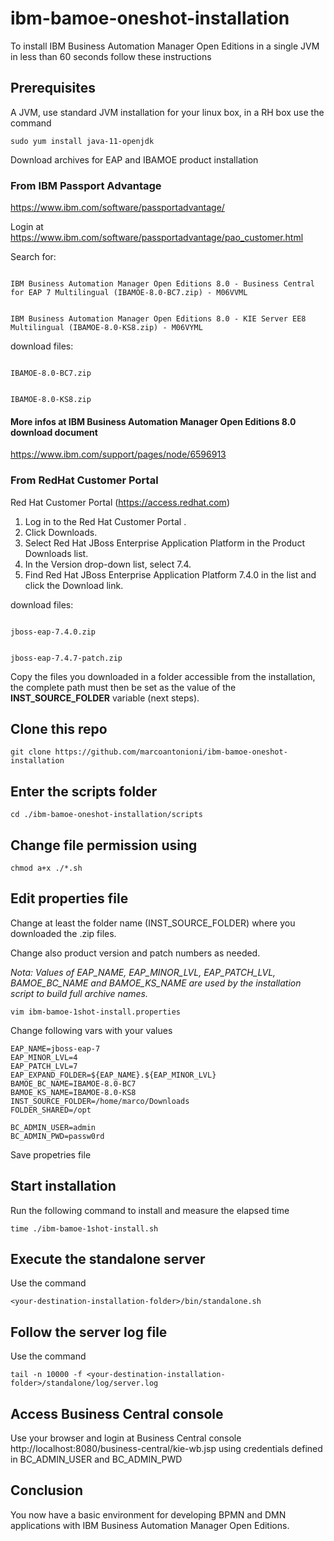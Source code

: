 # ibm-bamoe-oneshot-installation

To install IBM Business Automation Manager Open Editions in a single JVM in less than 60 seconds follow these instructions

## Prerequisites

A JVM, use standard JVM installation for your linux box, in a RH box use the command

```
sudo yum install java-11-openjdk
```

Download archives for EAP and IBAMOE product installation

### From IBM Passport Advantage

https://www.ibm.com/software/passportadvantage/

Login at https://www.ibm.com/software/passportadvantage/pao_customer.html

Search for:

<code>
IBM Business Automation Manager Open Editions 8.0 - Business Central for EAP 7 Multilingual (IBAMOE-8.0-BC7.zip) - M06VVML

IBM Business Automation Manager Open Editions 8.0 - KIE Server EE8 Multilingual (IBAMOE-8.0-KS8.zip) - M06VYML
</code>

download files:

<code>
IBAMOE-8.0-BC7.zip

IBAMOE-8.0-KS8.zip
</code>

#### More infos at IBM Business Automation Manager Open Editions 8.0 download document

https://www.ibm.com/support/pages/node/6596913

### From RedHat Customer Portal

Red Hat Customer Portal (https://access.redhat.com)

1. Log in to the Red Hat Customer Portal .
2. Click Downloads.
3. Select Red Hat JBoss Enterprise Application Platform in the Product Downloads list.
4. In the Version drop-down list, select 7.4.
5. Find Red Hat JBoss Enterprise Application Platform 7.4.0 in the list and click the Download
link.

download files:

<code>
jboss-eap-7.4.0.zip

jboss-eap-7.4.7-patch.zip
</code>


Copy the files you downloaded in a folder accessible from the installation, the complete path must then be set as the value of the <b>INST_SOURCE_FOLDER</b> variable (next steps).

## Clone this repo

```
git clone https://github.com/marcoantonioni/ibm-bamoe-oneshot-installation
```

## Enter the scripts folder

```
cd ./ibm-bamoe-oneshot-installation/scripts
```

## Change file permission using

```
chmod a+x ./*.sh
```
 
## Edit properties file 

Change at least the folder name (INST_SOURCE_FOLDER) where you downloaded the .zip files.

Change also product version and patch numbers as needed.

<i>Nota: Values of EAP_NAME, EAP_MINOR_LVL, EAP_PATCH_LVL, BAMOE_BC_NAME and BAMOE_KS_NAME are used by the installation script to build full archive names.</i>

```
vim ibm-bamoe-1shot-install.properties
```

Change following vars with your values

```
EAP_NAME=jboss-eap-7
EAP_MINOR_LVL=4
EAP_PATCH_LVL=7
EAP_EXPAND_FOLDER=${EAP_NAME}.${EAP_MINOR_LVL}
BAMOE_BC_NAME=IBAMOE-8.0-BC7
BAMOE_KS_NAME=IBAMOE-8.0-KS8
INST_SOURCE_FOLDER=/home/marco/Downloads
FOLDER_SHARED=/opt

BC_ADMIN_USER=admin
BC_ADMIN_PWD=passw0rd
```

Save propetries file 

## Start installation

Run the following command to install and measure the elapsed time

```
time ./ibm-bamoe-1shot-install.sh
```

## Execute the standalone server 

Use the command 

```
<your-destination-installation-folder>/bin/standalone.sh
```

## Follow the server log file 

Use the command 

```
tail -n 10000 -f <your-destination-installation-folder>/standalone/log/server.log
```

## Access Business Central console

Use your browser and login at Business Central console http://localhost:8080/business-central/kie-wb.jsp using credentials defined in BC_ADMIN_USER and BC_ADMIN_PWD


## Conclusion

You now have a basic environment for developing BPMN and DMN applications with IBM Business Automation Manager Open Editions.
